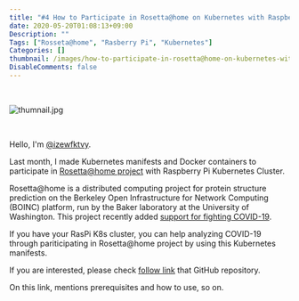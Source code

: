 ```yaml
---
title: "#4 How to Participate in Rosetta@home on Kubernetes with Raspberry Pi"
date: 2020-05-20T01:08:13+09:00
Description: ""
Tags: ["Rosseta@home", "Rasberry Pi", "Kubernetes"]
Categories: []
thumbnail: /images/how-to-participate-in-rosetta@home-on-kubernetes-with-raspberry-pi/thumbnail.jpg
DisableComments: false
---
```


&nbsp;

![thumnail.jpg](/images/how-to-participate-in-rosetta@home-on-kubernetes-with-raspberry-pi/thumbnail.jpg)

&nbsp;

Hello, I'm [@izewfktvy](https://twitter.com/izewfktvy).

Last month, I made Kubernetes manifests and Docker containers to participate in [Rosetta@home project](https://boinc.bakerlab.org/) with Raspberry Pi Kubernetes Cluster.

Rosetta@home is a distributed computing project for protein structure prediction on the Berkeley Open Infrastructure for Network Computing (BOINC) platform, run by the Baker laboratory at the University of Washington.
This project recently added [support for fighting COVID-19](https://boinc.bakerlab.org/rosetta/forum_thread.php?id=13702).

If you have your RasPi K8s cluster, you can help analyzing COVID-19 through pariticipating in Rosetta@home project by using this Kubernetes manifests. 

If you are interested, please check [follow link](https://github.com/izewfktvy533zjmn/raspi-k8s-rah) that GitHub repository.

On this link, mentions prerequisites and how to use, so on.

&nbsp;
